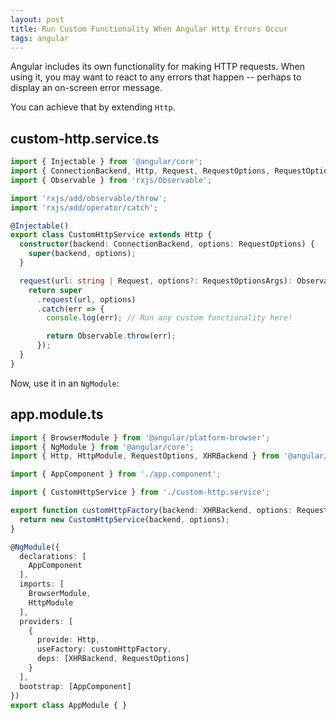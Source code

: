 ```yaml
---
layout: post
title: Run Custom Functionality When Angular Http Errors Occur
tags: angular
---
```


Angular includes its own functionality for making HTTP requests. When using it, you may want to react to any errors that happen -- perhaps to display an on-screen error message.

You can achieve that by extending `Http`.

## custom-http.service.ts

```typescript
import { Injectable } from '@angular/core';
import { ConnectionBackend, Http, Request, RequestOptions, RequestOptionsArgs, Response } from '@angular/http';
import { Observable } from 'rxjs/Observable';

import 'rxjs/add/observable/throw';
import 'rxjs/add/operator/catch';

@Injectable()
export class CustomHttpService extends Http {
  constructor(backend: ConnectionBackend, options: RequestOptions) {
    super(backend, options);
  }

  request(url: string | Request, options?: RequestOptionsArgs): Observable<Response> {
    return super
      .request(url, options)
      .catch(err => {
        console.log(err); // Run any custom functionality here!

        return Observable.throw(err);
      });
  }
}
```

Now, use it in an `NgModule`:

## app.module.ts

```typescript
import { BrowserModule } from '@angular/platform-browser';
import { NgModule } from '@angular/core';
import { Http, HttpModule, RequestOptions, XHRBackend } from '@angular/http';

import { AppComponent } from './app.component';

import { CustomHttpService } from './custom-http.service';

export function customHttpFactory(backend: XHRBackend, options: RequestOptions) {
  return new CustomHttpService(backend, options);
}

@NgModule({
  declarations: [
    AppComponent
  ],
  imports: [
    BrowserModule,
    HttpModule
  ],
  providers: [
    {
      provide: Http,
      useFactory: customHttpFactory,
      deps: [XHRBackend, RequestOptions]
    }
  ],
  bootstrap: [AppComponent]
})
export class AppModule { }
```
